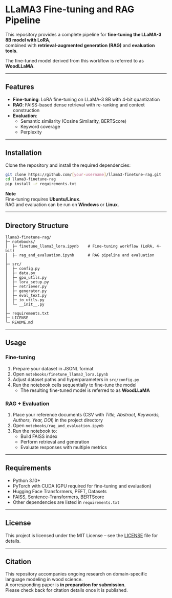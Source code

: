 # LLaMA3 Fine-tuning and RAG Pipeline

This repository provides a complete pipeline for **fine-tuning the LLaMA-3 8B model with LoRA**,  
combined with **retrieval-augmented generation (RAG)** and **evaluation tools**.  

The fine-tuned model derived from this workflow is referred to as **WoodLLaMA**.

---

## Features

- **Fine-tuning**: LoRA fine-tuning on LLaMA-3 8B with 4-bit quantization  
- **RAG**: FAISS-based dense retrieval with re-ranking and context construction  
- **Evaluation**:  
  - Semantic similarity (Cosine Similarity, BERTScore)  
  - Keyword coverage  
  - Perplexity 

---

## Installation

Clone the repository and install the required dependencies:

```bash
git clone https://github.com/[your-username]/llama3-finetune-rag.git
cd llama3-finetune-rag
pip install -r requirements.txt
```

**Note**  
Fine-tuning requires **Ubuntu/Linux**.  
RAG and evaluation can be run on **Windows** or **Linux**.

---

## Directory Structure

```
llama3-finetune-rag/
├─ notebooks/
│  ├─ finetune_llama3_lora.ipynb    # Fine-tuning workflow (LoRA, 4-bit)
│  ├─ rag_and_evaluation.ipynb      # RAG pipeline and evaluation
│
├─ src/
│  ├─ config.py
│  ├─ data.py
│  ├─ gpu_utils.py
│  ├─ lora_setup.py
│  ├─ retriever.py
│  ├─ generator.py
│  ├─ eval_text.py
│  ├─ io_utils.py
│  └─ __init__.py
│
├─ requirements.txt
├─ LICENSE
└─ README.md
```

---

## Usage

### Fine-tuning

1. Prepare your dataset in JSONL format  
2. Open `notebooks/finetune_llama3_lora.ipynb`  
3. Adjust dataset paths and hyperparameters in `src/config.py`  
4. Run the notebook cells sequentially to fine-tune the model  
   - The resulting fine-tuned model is referred to as **WoodLLaMA**

### RAG + Evaluation

1. Place your reference documents (CSV with *Title, Abstract, Keywords, Authors, Year, DOI*) in the project directory  
2. Open `notebooks/rag_and_evaluation.ipynb`  
3. Run the notebook to:  
   - Build FAISS index  
   - Perform retrieval and generation  
   - Evaluate responses with multiple metrics  

---

## Requirements

- Python 3.10+  
- PyTorch with CUDA (GPU required for fine-tuning and evaluation)  
- Hugging Face Transformers, PEFT, Datasets  
- FAISS, Sentence-Transformers, BERTScore  
- Other dependencies are listed in `requirements.txt`  

---

## License

This project is licensed under the MIT License – see the [LICENSE](LICENSE) file for details.  

---

## Citation

This repository accompanies ongoing research on domain-specific language modeling in wood science.  
A corresponding paper is **in preparation for submission**.  
Please check back for citation details once it is published.  
